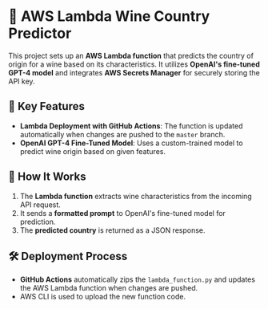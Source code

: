 # 🚀 AWS Lambda Wine Country Predictor

This project sets up an **AWS Lambda function** that predicts the country of origin for a wine based on its characteristics. It utilizes **OpenAI's fine-tuned GPT-4 model** and integrates **AWS Secrets Manager** for securely storing the API key.

## 📌 Key Features
- **Lambda Deployment with GitHub Actions**: The function is updated automatically when changes are pushed to the `master` branch.
- **OpenAI GPT-4 Fine-Tuned Model**: Uses a custom-trained model to predict wine origin based on given features.

## 🔧 How It Works
1. The **Lambda function** extracts wine characteristics from the incoming API request.
2. It sends a **formatted prompt** to OpenAI's fine-tuned model for prediction.
3. The **predicted country** is returned as a JSON response.

## 🛠️ Deployment Process
- **GitHub Actions** automatically zips the `lambda_function.py` and updates the AWS Lambda function when changes are pushed.
- AWS CLI is used to upload the new function code.
